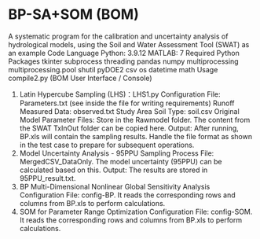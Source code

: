 # BP-SA+SOM (BOM)
A systematic program for the calibration and uncertainty analysis of hydrological models, using the Soil and Water Assessment Tool (SWAT) as an example
Code Language
Python: 3.9.12
MATLAB: 7
Required Python Packages
tkinter
subprocess
threading
pandas
numpy
multiprocessing
multiprocessing.pool
shutil
pyDOE2
csv
os
datetime
math
Usage
compile2.py (BOM User Interface / Console)
1. Latin Hypercube Sampling (LHS)：LHS1.py
Configuration File: Parameters.txt (see inside the file for writing requirements)
Runoff Measured Data: observed.txt
Study Area Soil Type: soil.csv
Original Model Parameter Files: Store in the Rawmodel folder. The content from the SWAT TxInOut folder can be copied here.
Output: After running, BP.xls will contain the sampling results. Handle the file format as shown in the test case to prepare for subsequent operations.
2. Model Uncertainty Analysis - 95PPU
Sampling Process File: MergedCSV_DataOnly. The model uncertainty (95PPU) can be calculated based on this.
Output: The results are stored in 95PPU_result.txt.
3. BP Multi-Dimensional Nonlinear Global Sensitivity Analysis
Configuration File: config-BP. It reads the corresponding rows and columns from BP.xls to perform calculations.
4. SOM for Parameter Range Optimization
Configuration File: config-SOM. It reads the corresponding rows and columns from BP.xls to perform calculations.
